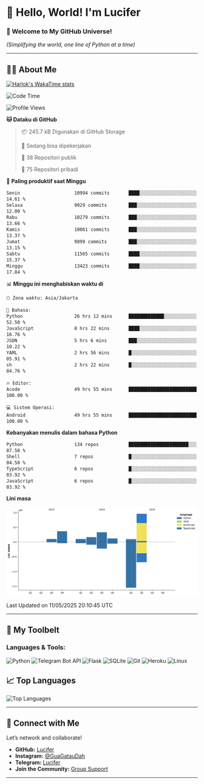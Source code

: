 # 👋 Hello, World! I'm Lucifer 

### 🚀 Welcome to My GitHub Universe!  
*(Simplifying the world, one line of Python at a time)*  

---

## 🧑‍💻 About Me


[![Harlok's WakaTime stats](https://github-readme-stats.vercel.app/api/wakatime?username=LuciferReborns)](https://github.com/jonesroot/github-readme-stats)


<!--START_SECTION:waka-->
![Code Time](http://img.shields.io/badge/Code%20Time-169%20hrs%2054%20mins-blue)

![Profile Views](http://img.shields.io/badge/Profil%20dilihat-7-blue)

**🐱 Dataku di GitHub** 

> 📦 245.7 kB Digunakan di GitHub Storage 
 > 
> 💼 Sedang bisa dipekerjakan
 > 
> 📜 38 Repositori publik 
 > 
> 🔑 75 Repositori pribadi 
 > 
📅 **Paling produktif saat Minggu** 

```text
Senin                    10994 commits       ████░░░░░░░░░░░░░░░░░░░░░   14.61 % 
Selasa                   9029 commits        ███░░░░░░░░░░░░░░░░░░░░░░   12.00 % 
Rabu                     10279 commits       ███░░░░░░░░░░░░░░░░░░░░░░   13.66 % 
Kamis                    10061 commits       ███░░░░░░░░░░░░░░░░░░░░░░   13.37 % 
Jumat                    9899 commits        ███░░░░░░░░░░░░░░░░░░░░░░   13.15 % 
Sabtu                    11565 commits       ████░░░░░░░░░░░░░░░░░░░░░   15.37 % 
Minggu                   13423 commits       ████░░░░░░░░░░░░░░░░░░░░░   17.84 % 
```


📊 **Minggu ini menghabiskan waktu di** 

```text
🕑︎ Zona waktu: Asia/Jakarta

💬 Bahasa: 
Python                   26 hrs 12 mins      █████████████░░░░░░░░░░░░   52.50 % 
JavaScript               8 hrs 22 mins       ████░░░░░░░░░░░░░░░░░░░░░   16.76 % 
JSON                     5 hrs 6 mins        ███░░░░░░░░░░░░░░░░░░░░░░   10.22 % 
YAML                     2 hrs 56 mins       █░░░░░░░░░░░░░░░░░░░░░░░░   05.91 % 
sh                       2 hrs 22 mins       █░░░░░░░░░░░░░░░░░░░░░░░░   04.76 % 

🔥 Editor: 
Acode                    49 hrs 55 mins      █████████████████████████   100.00 % 

💻 Sistem Operasi: 
Android                  49 hrs 55 mins      █████████████████████████   100.00 % 
```

**Kebanyakan menulis dalam bahasa Python** 

```text
Python                   134 repos           ██████████████████████░░░   87.58 % 
Shell                    7 repos             █░░░░░░░░░░░░░░░░░░░░░░░░   04.58 % 
TypeScript               6 repos             █░░░░░░░░░░░░░░░░░░░░░░░░   03.92 % 
JavaScript               6 repos             █░░░░░░░░░░░░░░░░░░░░░░░░   03.92 % 
```



**Lini masa**

![Lines of Code chart](https://raw.githubusercontent.com/jonesroot/jonesroot/main/assets/bar_graph.png)


 Last Updated on 11/05/2025 20:10:45 UTC
<!--END_SECTION:waka-->

---


## 🧰 My Toolbelt  

### Languages & Tools:  
![Python](https://img.shields.io/badge/-Python-3776AB?style=flat-square&logo=python&logoColor=white) ![Telegram Bot API](https://img.shields.io/badge/-Telegram%20Bot%20API-2CA5E0?style=flat-square&logo=telegram&logoColor=white) ![Flask](https://img.shields.io/badge/-Flask-000000?style=flat-square&logo=flask&logoColor=white) ![SQLite](https://img.shields.io/badge/-SQLite-003B57?style=flat-square&logo=sqlite&logoColor=white) ![Git](https://img.shields.io/badge/-Git-F05032?style=flat-square&logo=git&logoColor=white) ![Heroku](https://img.shields.io/badge/-Heroku-430098?style=flat-square&logo=heroku&logoColor=white) ![Linux](https://img.shields.io/badge/-Linux-FCC624?style=flat-square&logo=linux&logoColor=black)  


## 📈 Top Languages

![Top Languages](https://github-readme-stats.vercel.app/api/top-langs/?username=jonesroot&layout=compact&theme=tokyonight)  

---


## 🔗 Connect with Me  

Let’s network and collaborate!  
- **GitHub:** [Lucifer](https://github.com/jonesroot/jonesroot/blob/main/README.md)  
- **Instagram:** [@GuaGatauDah](https://instagram.com/guagataudah)  
- **Telegram:** [Lucifer](https://t.me/LuciferReborns)  
- **Join the Community:** [Group Support](https://t.me/GokilSupport)

---
